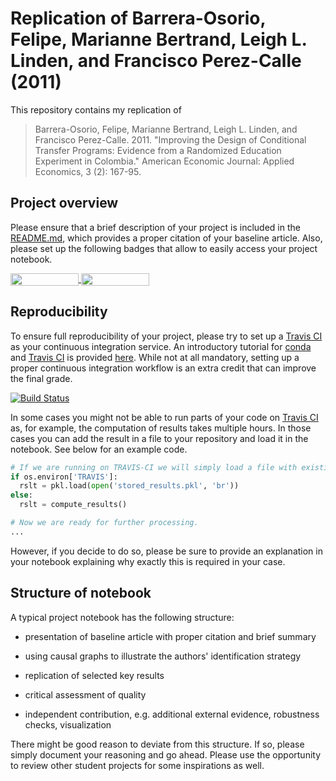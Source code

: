 # Replication of Barrera-Osorio, Felipe, Marianne Bertrand, Leigh L. Linden, and Francisco Perez-Calle (2011)

This repository contains my replication of 
> Barrera-Osorio, Felipe, Marianne Bertrand, Leigh L. Linden, and Francisco Perez-Calle. 2011. "Improving the Design of Conditional Transfer Programs: Evidence from a Randomized Education Experiment in Colombia." American Economic Journal: Applied Economics, 3 (2): 167-95. 

## Project overview

Please ensure that a brief description of your project is included in the [README.md](https://github.com/HumanCapitalAnalysis/template-course-project/blob/master/README.md), which provides a proper citation of your baseline article. Also, please set up the following badges that allow to easily access your project notebook.

<a href="https://nbviewer.jupyter.org/github/HumanCapitalAnalysis/microeconometrics-course-project-juwilhel/Project.ipynb"
   target="_parent">
   <img align="center"
  src="https://raw.githubusercontent.com/jupyter/design/master/logos/Badges/nbviewer_badge.png"
      width="109" height="20">
</a>
<a href="https://mybinder.org/v2/gh/HumanCapitalAnalysis/microeconometrics-course-project-juwilhel/filepath=Project.ipynb"
    target="_parent">
    <img align="center"
       src="https://mybinder.org/badge_logo.svg"
       width="109" height="20">
</a>

## Reproducibility

To ensure full reproducibility of your project, please try to set up a [Travis CI](https://travis-ci.org) as your continuous integration service. An introductory tutorial for [conda](https://conda.io) and [Travis CI](https://docs.travis-ci.com/) is provided [here](https://github.com/HumanCapitalAnalysis/template-course-project/blob/master/tutorial_conda_travis.ipynb). While not at all mandatory, setting up a proper continuous integration workflow is an extra credit that can improve the final grade.

[![Build Status](https://travis-ci.org/HumanCapitalAnalysis/microeconometrics-course-project-juwilhel)](https://travis-ci.org/HumanCapitalAnalysis/microeconometrics-course-project-juwilhel)

In some cases you might not be able to run parts of your code on  [Travis CI](https://travis-ci.org) as, for example, the computation of results takes multiple hours. In those cases you can add the result in a file to your repository and load it in the notebook. See below for an example code.

```python
# If we are running on TRAVIS-CI we will simply load a file with existing results.
if os.environ['TRAVIS']:
  rslt = pkl.load(open('stored_results.pkl', 'br'))
else:
  rslt = compute_results()

# Now we are ready for further processing.
...
```

However, if you decide to do so, please be sure to provide an explanation in your notebook explaining why exactly this is required in your case.

## Structure of notebook

A typical project notebook has the following structure:

* presentation of baseline article with proper citation and brief summary

* using causal graphs to illustrate the authors' identification strategy

* replication of selected key results

* critical assessment of quality

* independent contribution, e.g. additional external evidence, robustness checks, visualization

There might be good reason to deviate from this structure. If so, please simply document your reasoning and go ahead. Please use the opportunity to review other student projects for some inspirations as well.

